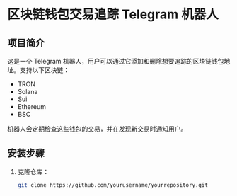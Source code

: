 # 区块链钱包交易追踪 Telegram 机器人

## 项目简介

这是一个 Telegram 机器人，用户可以通过它添加和删除想要追踪的区块链钱包地址。支持以下区块链：

- TRON
- Solana
- Sui
- Ethereum
- BSC

机器人会定期检查这些钱包的交易，并在发现新交易时通知用户。

## 安装步骤

1. 克隆仓库：

   ```bash
   git clone https://github.com/yourusername/yourrepository.git
